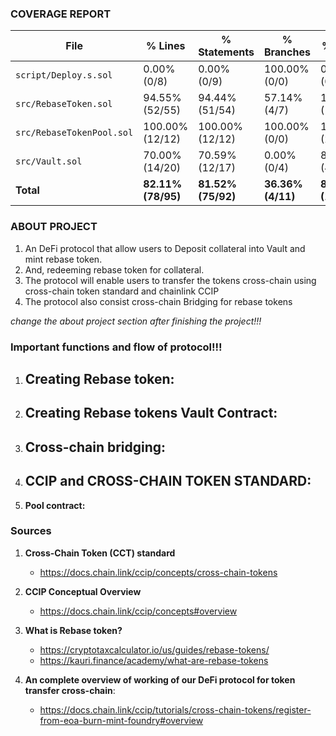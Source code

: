 ### COVERAGE REPORT


| File                     | % Lines        | % Statements   | % Branches   | % Funcs        |
|--------------------------|---------------|---------------|-------------|--------------|
| `script/Deploy.s.sol`    | 0.00% (0/8)   | 0.00% (0/9)   | 100.00% (0/0) | 0.00% (0/2)   |
| `src/RebaseToken.sol`    | 94.55% (52/55) | 94.44% (51/54) | 57.14% (4/7)  | 100.00% (13/13) |
| `src/RebaseTokenPool.sol` | 100.00% (12/12) | 100.00% (12/12) | 100.00% (0/0) | 100.00% (2/2)  |
| `src/Vault.sol`          | 70.00% (14/20) | 70.59% (12/17) | 0.00% (0/4)  | 80.00% (4/5)  |
| **Total**                | **82.11% (78/95)** | **81.52% (75/92)** | **36.36% (4/11)** | **86.36% (19/22)** |



### ABOUT PROJECT

1. An DeFi protocol that allow users to Deposit collateral into Vault and mint rebase token.
2. And, redeeming rebase token for collateral.
3. The protocol will enable users to transfer the tokens cross-chain using cross-chain token standard and chainlink CCIP
4. The protocol also consist cross-chain Bridging for rebase tokens

*change the about project section after finishing the project!!!*



### Important functions and flow of protocol!!!

1. **Creating Rebase token:**
   - 

2. **Creating Rebase tokens Vault Contract:**
   - 

3. **Cross-chain bridging:**
   - 

4. **CCIP and CROSS-CHAIN TOKEN STANDARD:**
   - 

5. **Pool contract:**

### Sources

1. **Cross-Chain Token (CCT) standard**
   - https://docs.chain.link/ccip/concepts/cross-chain-tokens 

2. **CCIP Conceptual Overview**
   - https://docs.chain.link/ccip/concepts#overview 

3. **What is Rebase token?**
   - https://cryptotaxcalculator.io/us/guides/rebase-tokens/
   - https://kauri.finance/academy/what-are-rebase-tokens

4. **An complete overview of working of our DeFi protocol for token transfer cross-chain**:
   - https://docs.chain.link/ccip/tutorials/cross-chain-tokens/register-from-eoa-burn-mint-foundry#overview 
